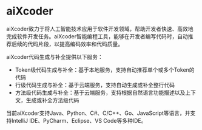 # aiXcoder

aiXcoder致力于将人工智能技术应用于软件开发领域，帮助开发者快速、高效地完成软件开发任务。aiXcoder智能编程工具，能够在开发者编写代码时，自动推荐后续的代码片段，以提高编码效率和代码质量。

aiXcoder代码生成与补全提供以下服务：
<ul>
 	<li>Token级代码生成与补全：基于本地服务，支持自动推荐单个或多个Token的代码</li>
 	<li>行级代码生成与补全：基于云端服务，支持自动生成或补全整行代码</li>
 	<li>方法级代码生成与补全：基于云端服务，支持根据自然语言功能描述以及上下文，生成或补全方法级代码</li>
</ul>
当前aiXcoder支持Java、Python、C#、C/C++、Go、JavaScript等语言，并支持IntelliJ IDE、PyCharm、Eclipse、VS Code等多种IDE。